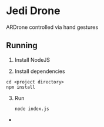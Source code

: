 Jedi Drone
==========

ARDrone controlled via hand gestures

Running
-------

1. Install NodeJS

2. Install dependencies
  ````
  cd <project directory>
  npm install
  ````

3. Run
   ````
   node index.js
   ````

-